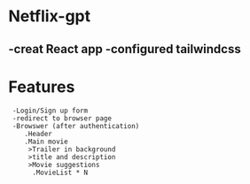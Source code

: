 # Netflix-gpt
   
   -creat React app 
   -configured tailwindcss
   -

   # Features 

     -Login/Sign up form
     -redirect to browser page
     -Browswer (after authentication)
        .Header
        .Main movie
         >Trailer in background
         >title and description
         >Movie suggestions
          .MovieList * N